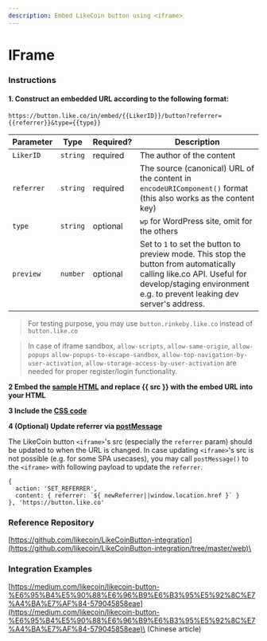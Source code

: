 ```yaml
---
description: Embed LikeCoin button using <iframe>
---
```


# IFrame

### **Instructions**

#### **1. Construct an embedded URL according to the following format:**

```
https://button.like.co/in/embed/{{LikerID}}/button?referrer={{referrer}}&type={{type}}
```

| Parameter  | Type     | Required? | Description                                                                                                                                                                                     |
| ---------- | -------- | --------- | ----------------------------------------------------------------------------------------------------------------------------------------------------------------------------------------------- |
| `LikerID`  | `string` | required  | The author of the content                                                                                                                                                                       |
| `referrer` | `string` | required  | The source (canonical) URL of the content in `encodeURIComponent()` format (this also works as the content key)                                                                                 |
| `type`     | `string` | optional  | `wp` for WordPress site, omit for the others                                                                                                                                                    |
| `preview`  | `number` | optional  | Set to `1` to set the button to preview mode. This stop the button from automatically calling like.co API. Useful for develop/staging environment e.g. to prevent leaking dev server's address. |

> For testing purpose, you may use `button.rinkeby.like.co` instead of `button.like.co`

> In case of iframe sandbox, `allow-scripts`, `allow-same-origin`, `allow-popups` `allow-popups-to-escape-sandbox`, `allow-top-navigation-by-user-activation`, `allow-storage-access-by-user-activation` are needed for proper register/login functionality.

**2 Embed the **[**sample HTML**](https://github.com/likecoin/LikeCoinButton-integration/blob/master/web/index.html)** and replace {{ src }} with the embed URL into your HTML**

**3 Include the **[**CSS code**](https://github.com/likecoin/LikeCoinButton-integration/blob/master/web/style.css)****

**4 (Optional) Update referrer via **[**postMessage**](https://github.com/likecoin/LikeCoinButton-integration/blob/master/web/postMessage.html)****

The LikeCoin button `<iframe>`'s src (especially the `referrer` param) should be updated to when the URL is changed. In case updating `<iframe>`'s src is not possible (e.g. for some SPA usecases), you may call `postMessage()` to the `<iframe>` with following payload to update the `referrer`.

```
{
  action: 'SET_REFERRER',
  content: { referrer: `${ newReferrer||window.location.href }` }
}, 'https://button.like.co'
```

### Reference Repository

[https://github.com/likecoin/LikeCoinButton-integration](https://github.com/likecoin/LikeCoinButton-integration/tree/master/web)\


### Integration Examples

[https://medium.com/likecoin/likecoin-button-%E6%95%B4%E5%90%88%E6%96%B9%E6%B3%95%E5%92%8C%E7%A4%BA%E7%AF%84-579045858eae](https://medium.com/likecoin/likecoin-button-%E6%95%B4%E5%90%88%E6%96%B9%E6%B3%95%E5%92%8C%E7%A4%BA%E7%AF%84-579045858eae)\
(Chinese article)
